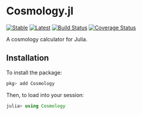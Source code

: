 # Cosmology.jl

[![Stable](https://img.shields.io/badge/docs-stable-blue.svg)](https://juliaastro.github.io/Cosmology.jl/stable)
[![Latest](https://img.shields.io/badge/docs-latest-blue.svg)](https://juliaastro.github.io/Cosmology.jl/latest)
[![Build Status](https://img.shields.io/travis/JuliaAstro/Cosmology.jl.svg?style=flat-square&label=build)](https://travis-ci.org/JuliaAstro/Cosmology.jl)
[![Coverage Status](http://img.shields.io/coveralls/JuliaAstro/Cosmology.jl.svg?style=flat-square)](https://coveralls.io/r/JuliaAstro/Cosmology.jl?branch=master)

A cosmology calculator for Julia.

## Installation

To install the package:

```julia
pkg> add Cosmology
```

Then, to load into your session:

```julia
julia> using Cosmology
```

